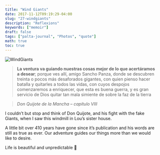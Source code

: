 ```yaml
---
title: "Wind Giants"
date: 2017-11-12T09:19:29-04:00
slug: "27-windgiants"
description: "Reflexions"
keywords: ["memoir"]
draft: false
tags: ["palta-journal", "Photos", "quote"]
math: true
toc: true
---
```

![WindGiants](/addhana/27-windgiants.jpg)

 

> **La ventura va guiando nuestras cosas mejor de lo que acertáramos a desear**; porque ves allí, amigo Sancho Panza, donde se descubren treinta o pocos más desaforados gigantes, con quien pienso hacer batalla y quitarles a todos las vidas, con cuyos despojos comenzaremos a enriquecer, que esta es buena guerra, y es gran servicio de Dios quitar tan mala simiente de sobre la faz de la tierra

> <cite>Don Quijote de la Mancha – capítulo VIII</cite>

I couldn’t but stop and think of Don Quijote, and his fight with the fake Giants, when I saw this windmill in Lou’s sister house.

A little bit over 410 years have gone since it’s publication and his words are still as true as ever. Our adventure guides our things more than we would like to desire.

Life is beautiful and unpredictable 🙂